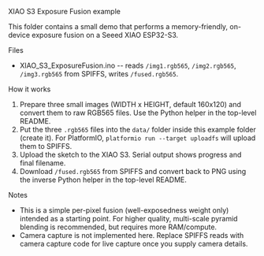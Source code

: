 XIAO S3 Exposure Fusion example

This folder contains a small demo that performs a memory-friendly, on-device exposure fusion on a Seeed XIAO ESP32-S3.

Files
- XIAO_S3_ExposureFusion.ino  -- reads `/img1.rgb565`, `/img2.rgb565`, `/img3.rgb565` from SPIFFS, writes `/fused.rgb565`.

How it works
1. Prepare three small images (WIDTH x HEIGHT, default 160x120) and convert them to raw RGB565 files. Use the Python helper in the top-level README.
2. Put the three `.rgb565` files into the `data/` folder inside this example folder (create it). For PlatformIO, `platformio run --target uploadfs` will upload them to SPIFFS.
3. Upload the sketch to the XIAO S3. Serial output shows progress and final filename.
4. Download `/fused.rgb565` from SPIFFS and convert back to PNG using the inverse Python helper in the top-level README.

Notes
- This is a simple per-pixel fusion (well-exposedness weight only) intended as a starting point. For higher quality, multi-scale pyramid blending is recommended, but requires more RAM/compute.
- Camera capture is not implemented here. Replace SPIFFS reads with camera capture code for live capture once you supply camera details.
